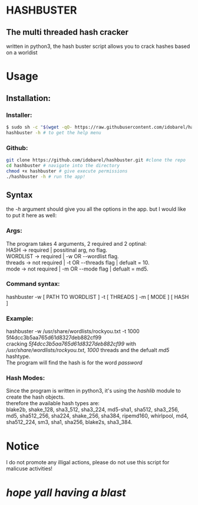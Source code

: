 # HASHBUSTER
## The multi threaded hash cracker
written in python3, the hash buster script allows you to crack hashes based on a worldist

# Usage
## Installation:
### Installer:
```bash
$ sudo sh -c "$(wget -qO- https://raw.githubusercontent.com/idobarel/hashbuster/main/installer.sh)" # to run the installer
hashbuster -h # to get the help menu
```
### Github:
```bash
git clone https://github.com/idobarel/hashbuster.git #clone the repo
cd hashbuster # navigate into the directory
chmod +x hashbuster # give execute permissions
./hashbuster -h # run the app!
```

## Syntax
the _-h_ argument should give you all the options in the app. but I would like to put it here as well:
### Args:
The program takes 4 arguments, 2 required and 2 optinal:<br>
HASH -> required | possitinal arg, no flag.<br>
WORDLIST -> required | -w OR --wordlist flag.<br>
threads -> not required | -t OR --threads flag | defualt = 10.<br>
mode -> not required | -m OR --mode flag | defualt = md5.<br>
### Command syntax:
hashbuster -w [ PATH TO WORDLIST ] -t [ THREADS ] -m [ MODE ] [ HASH ]
### Example:
hashbuster -w /usr/share/wordlists/rockyou.txt -t 1000 5f4dcc3b5aa765d61d8327deb882cf99<br>
cracking _5f4dcc3b5aa765d61d8327deb882cf99_ with _/usr/share/wordlists/rockyou.txt_, _1000_ threads and the defualt _md5_ hashtype.<br>
The program will find the hash is for the word _password_

### Hash Modes:
Since the program is written in python3, it's using the _hashlib_ module to create the hash objects.<br>
therefore the available hash types are:<br>
blake2b, shake_128, sha3_512, sha3_224, md5-sha1, sha512, sha3_256, md5, sha512_256, sha224, shake_256, sha384, ripemd160, whirlpool, md4, sha512_224, sm3, sha1, sha256, blake2s, sha3_384.

# Notice
I do not promote any illigal actions, please do not use this script for malicuse activities!

# _hope yall having a blast_
